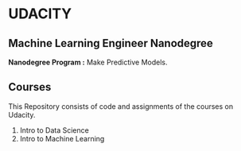 # UDACITY

## Machine Learning Engineer Nanodegree

<b>Nanodegree Program :</b> Make Predictive Models.

## Courses

This Repository consists of code and assignments of the courses on Udacity.

1. Intro to Data Science<br />
2. Intro to Machine Learning




